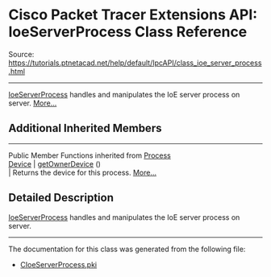 # Cisco Packet Tracer Extensions API: IoeServerProcess Class Reference

Source: https://tutorials.ptnetacad.net/help/default/IpcAPI/class_ioe_server_process.html

---

[IoeServerProcess](class_ioe_server_process.html "IoeServerProcess handles and manipulates the IoE server process on server.") handles and manipulates the IoE server process on server. [More...](class_ioe_server_process.html#details)

##  Additional Inherited Members  
  
---  
Public Member Functions inherited from [Process](class_process.html)  
[Device](class_device.html) | [getOwnerDevice](class_process.html#a9cc34f553b0325e0f4074301fd36b77b) ()  
| Returns the device for this process. [More...](class_process.html#a9cc34f553b0325e0f4074301fd36b77b)  
  
  
## Detailed Description

[IoeServerProcess](class_ioe_server_process.html "IoeServerProcess handles and manipulates the IoE server process on server.") handles and manipulates the IoE server process on server. 

* * *

The documentation for this class was generated from the following file:

  * [CIoeServerProcess.pki](_c_ioe_server_process_8pki.html)


